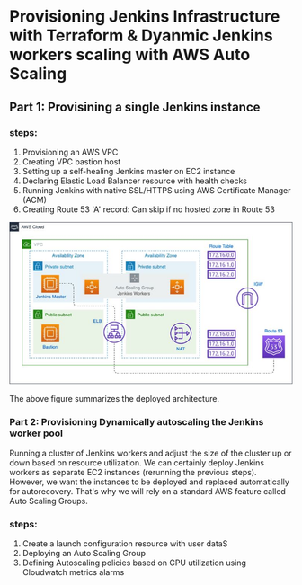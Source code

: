 # Provisioning Jenkins Infrastructure with Terraform & Dyanmic Jenkins workers scaling with AWS Auto Scaling




## Part 1: Provisining a single Jenkins instance

### steps:
1. Provisioning an AWS VPC 
2. Creating VPC bastion host
3. Setting up a self-healing Jenkins master on EC2 instance
4. Declaring Elastic Load Balancer resource with health checks
5. Running Jenkins with native SSL/HTTPS using AWS Certificate Manager (ACM)
6. Creating Route 53 'A' record: Can skip if no hosted zone in Route 53

![Project Logo](Architecture.png)

The above figure summarizes the deployed architecture.

### Part 2: Provisioning Dynamically autoscaling the Jenkins worker pool

Running a cluster of Jenkins workers and adjust the size of the cluster up or down based on resource utilization. We can certainly deploy Jenkins workers as separate EC2 instances (rerunning the previous steps). However, we want the instances to be deployed and replaced automatically for autorecovery. That's why we will rely on a standard AWS feature called Auto Scaling Groups.

### steps:
1. Create a launch configuration resource with user dataS
2. Deploying an Auto Scaling Group
3. Defining Autoscaling policies based on CPU utilization using Cloudwatch metrics alarms






